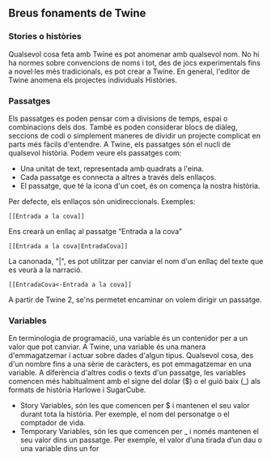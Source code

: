 ## Breus fonaments de Twine

### Stories o històries
Qualsevol cosa feta amb Twine es pot anomenar amb qualsevol nom. No hi ha normes sobre convencions de noms i tot, des de jocs experimentals fins a novel·les més tradicionals, es pot crear a Twine. En general, l'editor de Twine anomena els projectes individuals Històries.

### Passatges
Els passatges es poden pensar com a divisions de temps, espai o combinacions dels dos. També es poden considerar blocs de diàleg, seccions de codi o simplement maneres de dividir un projecte complicat en parts més fàcils d'entendre. A Twine, els passatges són el nucli de qualsevol història. Podem veure els passatges com:

-   Una unitat de text, representada amb quadrats a l'eina.  
-   Cada passatge es connecta a altres a través dels enllaços.
-   El passatge, que té la icona d'un coet, és on comença la nostra història.
  
Per defecte, els enllaços són unidireccionals. Exemples:
``` harlowe
[[Entrada a la cova]]
```

Ens crearà un enllaç al passatge “Entrada a la cova”

``` harlowe
[[Entrada a la cova|EntradaCova]]
```

La canonada, "|", es pot utilitzar per canviar el nom d'un enllaç del texte que es veurà a la narració.

``` harlowe
[[EntradaCova<-Entrada a la cova]]
```

A partir de Twine 2, se'ns permetet encaminar on volem dirigir un passatge.

### Variables
En terminologia de programació, una variable és un contenidor per a un valor que pot canviar. A Twine, una variable és una manera d'emmagatzemar i actuar sobre dades d'algun tipus. Qualsevol cosa, des d'un nombre fins a una sèrie de caràcters, es pot emmagatzemar en una variable. A diferència d'altres codis o texts d'un passatge, les variables comencen més habitualment amb el signe del dolar ($) o el guió baix (_) als formats de història Harlowe i SugarCube. 

- Story Variables, són les que comencen per $ i mantenen el seu valor durant tota la història. Per exemple, el nom del personatge o el comptador de vida.
- Temporary Variables, són les que comencen per _ i només mantenen el seu valor dins un passatge. Per exemple, el valor d’una tirada d’un dau o una variable dins un for
